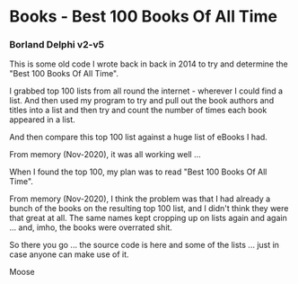 # Books - Best 100 Books Of All Time

### Borland Delphi v2-v5

This is some old code I wrote back in back in 2014 to try and determine the "Best 100 Books Of All Time".

I grabbed top 100 lists from all round the internet - wherever I could find a list.
And then used my program to try and pull out the book authors and titles into a list and then try and count the number of times each book appeared in a list.

And then compare this top 100 list against a huge list of eBooks I had.

From memory (Nov-2020), it was all working well ...

When I found the top 100, my plan was to read "Best 100 Books Of All Time".

From memory (Nov-2020), I think the problem was that I had already a bunch of the books on the resulting top 100 list, and I didn't think they were that great at all.
The same names kept cropping up on lists again and again ... and, imho, the books were overrated shit.

So there you go ... the source code is here and some of the lists ...  just in case anyone can make use of it.

Moose
